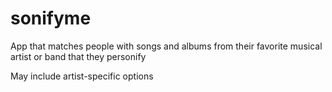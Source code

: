 # sonifyme
App that matches people with songs and albums from their favorite musical artist or band that they personify

May include artist-specific options
